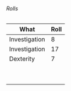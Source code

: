 
###### Rolls
| What          | Roll |
| ------------- | ---- |
| Investigation | 8    |
| Investigation | 17   |
| Dexterity     | 7    |
|               |      |
|               |      |
|               |      |
|               |      |
|               |      |
|               |      |
|               |      |
|               |      |
|               |      |